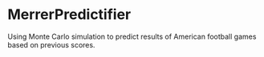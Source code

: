 MerrerPredictifier
==================

Using Monte Carlo simulation to predict results of American football games based on previous scores.
